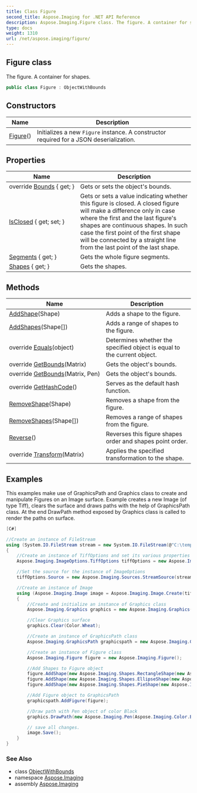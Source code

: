 ```yaml
---
title: Class Figure
second_title: Aspose.Imaging for .NET API Reference
description: Aspose.Imaging.Figure class. The figure. A container for shapes
type: docs
weight: 1310
url: /net/aspose.imaging/figure/
---
```

## Figure class

The figure. A container for shapes.

```csharp
public class Figure : ObjectWithBounds
```

## Constructors

| Name | Description |
| --- | --- |
| [Figure](figure/)() | Initializes a new `Figure` instance. A constructor required for a JSON deserialization. |

## Properties

| Name | Description |
| --- | --- |
| override [Bounds](../../aspose.imaging/figure/bounds/) { get; } | Gets or sets the object's bounds. |
| [IsClosed](../../aspose.imaging/figure/isclosed/) { get; set; } | Gets or sets a value indicating whether this figure is closed. A closed figure will make a difference only in case where the first and the last figure's shapes are continuous shapes. In such case the first point of the first shape will be connected by a straight line from the last point of the last shape. |
| [Segments](../../aspose.imaging/figure/segments/) { get; } | Gets the whole figure segments. |
| [Shapes](../../aspose.imaging/figure/shapes/) { get; } | Gets the shapes. |

## Methods

| Name | Description |
| --- | --- |
| [AddShape](../../aspose.imaging/figure/addshape/)(Shape) | Adds a shape to the figure. |
| [AddShapes](../../aspose.imaging/figure/addshapes/)(Shape[]) | Adds a range of shapes to the figure. |
| override [Equals](../../aspose.imaging/figure/equals/)(object) | Determines whether the specified object is equal to the current object. |
| override [GetBounds](../../aspose.imaging/figure/getbounds/#getbounds)(Matrix) | Gets the object's bounds. |
| override [GetBounds](../../aspose.imaging/figure/getbounds/#getbounds_1)(Matrix, Pen) | Gets the object's bounds. |
| override [GetHashCode](../../aspose.imaging/figure/gethashcode/)() | Serves as the default hash function. |
| [RemoveShape](../../aspose.imaging/figure/removeshape/)(Shape) | Removes a shape from the figure. |
| [RemoveShapes](../../aspose.imaging/figure/removeshapes/)(Shape[]) | Removes a range of shapes from the figure. |
| [Reverse](../../aspose.imaging/figure/reverse/)() | Reverses this figure shapes order and shapes point order. |
| override [Transform](../../aspose.imaging/figure/transform/)(Matrix) | Applies the specified transformation to the shape. |

## Examples

This examples make use of GraphicsPath and Graphics class to create and manipulate Figures on an Image surface. Example creates a new Image (of type Tiff), clears the surface and draws paths with the help of GraphicsPath class. At the end DrawPath method exposed by Graphics class is called to render the paths on surface.

```csharp
[C#]

//Create an instance of FileStream
using (System.IO.FileStream stream = new System.IO.FileStream(@"C:\temp\output.tiff", System.IO.FileMode.Create))
{
    //Create an instance of TiffOptions and set its various properties
    Aspose.Imaging.ImageOptions.TiffOptions tiffOptions = new Aspose.Imaging.ImageOptions.TiffOptions(Imaging.FileFormats.Tiff.Enums.TiffExpectedFormat.Default);

    //Set the source for the instance of ImageOptions
    tiffOptions.Source = new Aspose.Imaging.Sources.StreamSource(stream);

    //Create an instance of Image 
    using (Aspose.Imaging.Image image = Aspose.Imaging.Image.Create(tiffOptions, 500, 500))
    {
        //Create and initialize an instance of Graphics class
        Aspose.Imaging.Graphics graphics = new Aspose.Imaging.Graphics(image);

        //Clear Graphics surface
        graphics.Clear(Color.Wheat);

        //Create an instance of GraphicsPath class
        Aspose.Imaging.GraphicsPath graphicspath = new Aspose.Imaging.GraphicsPath();

        //Create an instance of Figure class
        Aspose.Imaging.Figure figure = new Aspose.Imaging.Figure();

        //Add Shapes to Figure object
        figure.AddShape(new Aspose.Imaging.Shapes.RectangleShape(new Aspose.Imaging.RectangleF(10f, 10f, 300f, 300f)));
        figure.AddShape(new Aspose.Imaging.Shapes.EllipseShape(new Aspose.Imaging.RectangleF(50f, 50f, 300f, 300f)));
        figure.AddShape(new Aspose.Imaging.Shapes.PieShape(new Aspose.Imaging.RectangleF(new Aspose.Imaging.PointF(250f, 250f), new Aspose.Imaging.SizeF(200f, 200f)), 0f, 45f));

        //Add Figure object to GraphicsPath
        graphicspath.AddFigure(figure);

        //Draw path with Pen object of color Black
        graphics.DrawPath(new Aspose.Imaging.Pen(Aspose.Imaging.Color.Black, 2), graphicspath);

        // save all changes.
        image.Save();
    }
}
```

### See Also

* class [ObjectWithBounds](../objectwithbounds/)
* namespace [Aspose.Imaging](../../aspose.imaging/)
* assembly [Aspose.Imaging](../../)


